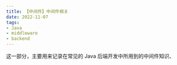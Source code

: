 ```yaml
---
title: 【中间件】中间件相关
date: 2022-11-07
tags:
- Java
- middleware
- backend
---
```


这一部分，主要用来记录在常见的 Java 后端开发中所用到的中间件知识、

